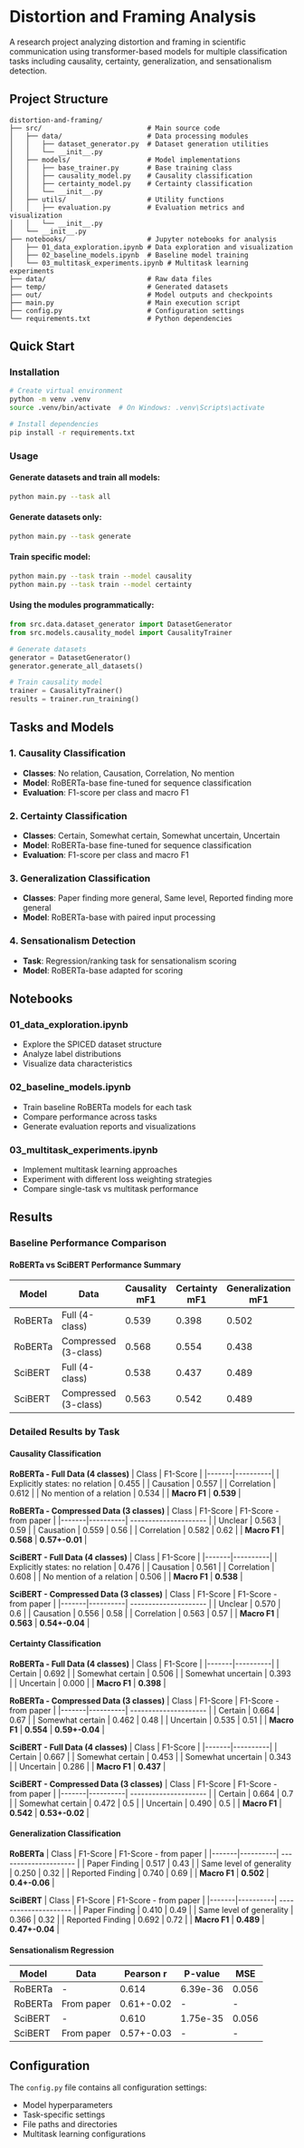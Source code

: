 # Distortion and Framing Analysis

A research project analyzing distortion and framing in scientific communication using transformer-based models for multiple classification tasks including causality, certainty, generalization, and sensationalism detection.

## Project Structure

```
distortion-and-framing/
├── src/                          # Main source code
│   ├── data/                     # Data processing modules
│   │   ├── dataset_generator.py  # Dataset generation utilities
│   │   └── __init__.py
│   ├── models/                   # Model implementations
│   │   ├── base_trainer.py       # Base training class
│   │   ├── causality_model.py    # Causality classification
│   │   ├── certainty_model.py    # Certainty classification
│   │   └── __init__.py
│   ├── utils/                    # Utility functions
│   │   ├── evaluation.py         # Evaluation metrics and visualization
│   │   └── __init__.py
│   └── __init__.py
├── notebooks/                    # Jupyter notebooks for analysis
│   ├── 01_data_exploration.ipynb # Data exploration and visualization
│   ├── 02_baseline_models.ipynb  # Baseline model training
│   └── 03_multitask_experiments.ipynb # Multitask learning experiments
├── data/                         # Raw data files
├── temp/                         # Generated datasets
├── out/                          # Model outputs and checkpoints
├── main.py                       # Main execution script
├── config.py                     # Configuration settings
└── requirements.txt              # Python dependencies
```

## Quick Start

### Installation

```bash
# Create virtual environment
python -m venv .venv
source .venv/bin/activate  # On Windows: .venv\Scripts\activate

# Install dependencies
pip install -r requirements.txt
```

### Usage

#### Generate datasets and train all models:
```bash
python main.py --task all
```

#### Generate datasets only:
```bash
python main.py --task generate
```

#### Train specific model:
```bash
python main.py --task train --model causality
python main.py --task train --model certainty
```

#### Using the modules programmatically:
```python
from src.data.dataset_generator import DatasetGenerator
from src.models.causality_model import CausalityTrainer

# Generate datasets
generator = DatasetGenerator()
generator.generate_all_datasets()

# Train causality model
trainer = CausalityTrainer()
results = trainer.run_training()
```

## Tasks and Models

### 1. Causality Classification
- **Classes**: No relation, Causation, Correlation, No mention
- **Model**: RoBERTa-base fine-tuned for sequence classification
- **Evaluation**: F1-score per class and macro F1

### 2. Certainty Classification  
- **Classes**: Certain, Somewhat certain, Somewhat uncertain, Uncertain
- **Model**: RoBERTa-base fine-tuned for sequence classification
- **Evaluation**: F1-score per class and macro F1

### 3. Generalization Classification
- **Classes**: Paper finding more general, Same level, Reported finding more general
- **Model**: RoBERTa-base with paired input processing

### 4. Sensationalism Detection
- **Task**: Regression/ranking task for sensationalism scoring
- **Model**: RoBERTa-base adapted for scoring

## Notebooks

### 01_data_exploration.ipynb
- Explore the SPICED dataset structure
- Analyze label distributions
- Visualize data characteristics

### 02_baseline_models.ipynb
- Train baseline RoBERTa models for each task
- Compare performance across tasks
- Generate evaluation reports and visualizations

### 03_multitask_experiments.ipynb
- Implement multitask learning approaches
- Experiment with different loss weighting strategies
- Compare single-task vs multitask performance

## Results

### Baseline Performance Comparison

#### RoBERTa vs SciBERT Performance Summary
| Model | Data | Causality mF1 | Certainty mF1 | Generalization mF1 | Sensationalism r |
|-------|------|---------------|---------------|-------------------|------------------|
| RoBERTa | Full (4-class) | 0.539 | 0.398 | 0.502 | 0.614 |
| RoBERTa | Compressed (3-class) | 0.568 | 0.554 | 0.438 | 0.619 |
| SciBERT | Full (4-class) | 0.538 | 0.437 | 0.489 | 0.610 |
| SciBERT | Compressed (3-class) | 0.563 | 0.542 | 0.489 | 0.615 |

### Detailed Results by Task

#### Causality Classification

**RoBERTa - Full Data (4 classes)**
| Class | F1-Score |
|-------|----------|
| Explicitly states: no relation | 0.455 | 
| Causation | 0.557 |
| Correlation | 0.612 |
| No mention of a relation | 0.534 |
| **Macro F1** | **0.539** |

**RoBERTa - Compressed Data (3 classes)**
| Class | F1-Score | F1-Score - from paper |
|-------|----------| --------------------- |
| Unclear | 0.563 | 0.59 |
| Causation | 0.559 | 0.56 |
| Correlation | 0.582 | 0.62 |
| **Macro F1** | **0.568** | **0.57+-0.01** |

**SciBERT - Full Data (4 classes)**
| Class | F1-Score |
|-------|----------|
| Explicitly states: no relation | 0.476 |
| Causation | 0.561 |
| Correlation | 0.608 |
| No mention of a relation | 0.506 |
| **Macro F1** | **0.538** |

**SciBERT - Compressed Data (3 classes)**
| Class | F1-Score | F1-Score - from paper |
|-------|----------| --------------------- |
| Unclear | 0.570 | 0.6 |
| Causation | 0.556 | 0.58 |
| Correlation | 0.563 | 0.57 |
| **Macro F1** | **0.563** | **0.54+-0.04** |

#### Certainty Classification

**RoBERTa - Full Data (4 classes)**
| Class | F1-Score |
|-------|----------|
| Certain | 0.692 |
| Somewhat certain | 0.506 |
| Somewhat uncertain | 0.393 |
| Uncertain | 0.000 |
| **Macro F1** | **0.398** |

**RoBERTa - Compressed Data (3 classes)**
| Class | F1-Score | F1-Score - from paper |
|-------|----------| --------------------- |
| Certain | 0.664 | 0.67 |
| Somewhat certain | 0.462 | 0.48 |
| Uncertain | 0.535 | 0.51 |
| **Macro F1** | **0.554** | **0.59+-0.04** |

**SciBERT - Full Data (4 classes)**
| Class | F1-Score |
|-------|----------|
| Certain | 0.667 |
| Somewhat certain | 0.453 |
| Somewhat uncertain | 0.343 |
| Uncertain | 0.286 |
| **Macro F1** | **0.437** |

**SciBERT - Compressed Data (3 classes)**
| Class | F1-Score | F1-Score - from paper |
|-------|----------| --------------------- |
| Certain | 0.664 | 0.7 |
| Somewhat certain | 0.472 | 0.5 |
| Uncertain | 0.490 | 0.5 |
| **Macro F1** | **0.542** | **0.53+-0.02** |

#### Generalization Classification

**RoBERTa**
| Class | F1-Score |  F1-Score - from paper |
|-------|----------| --------------------- |
| Paper Finding | 0.517 | 0.43 |
| Same level of generality | 0.250 | 0.32 |
| Reported Finding | 0.740 | 0.69 |
| **Macro F1** | **0.502** | **0.4+-0.06** |

**SciBERT**
| Class | F1-Score |  F1-Score - from paper |
|-------|----------| --------------------- |
| Paper Finding | 0.410 | 0.49 |
| Same level of generality | 0.366 | 0.32 |
| Reported Finding | 0.692 | 0.72 |
| **Macro F1** | **0.489** | **0.47+-0.04** |

#### Sensationalism Regression

| Model | Data | Pearson r | P-value | MSE |
|-------|------|-----------|---------|-----|
| RoBERTa | - | 0.614 | 6.39e-36 | 0.056 |
| RoBERTa | From paper | 0.61+-0.02 | - | - |
| SciBERT | - | 0.610 | 1.75e-35 | 0.056 |
| SciBERT | From paper | 0.57+-0.03 | - | - |

## Configuration

The `config.py` file contains all configuration settings:
- Model hyperparameters
- Task-specific settings
- File paths and directories
- Multitask learning configurations


